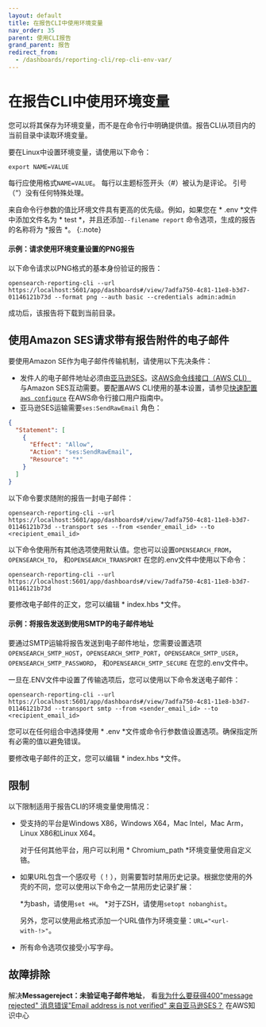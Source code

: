 ```yaml
---
layout: default
title: 在报告CLI中使用环境变量
nav_order: 35
parent: 使用CLI报告
grand_parent: 报告
redirect_from:
  - /dashboards/reporting-cli/rep-cli-env-var/
---
```


# 在报告CLI中使用环境变量

您可以将其保存为环境变量，而不是在命令行中明确提供值。报告CLI从项目内的当前目录中读取环境变量。

要在Linux中设置环境变量，请使用以下命令：

```
export NAME=VALUE
```

每行应使用格式`NAME=VALUE`。
每行以主题标签开头（#）被认为是评论。
引号（“）没有任何特殊处理。

来自命令行参数的值比环境文件具有更高的优先级。例如，如果您在 * .env *文件中添加文件名为 * test *，并且还添加`--filename report` 命令选项，生成的报告的名称将为 *报告 *。
{:.note}

#### 示例：请求使用环境变量设置的PNG报告

以下命令请求以PNG格式的基本身份验证的报告：

```
opensearch-reporting-cli --url https://localhost:5601/app/dashboards#/view/7adfa750-4c81-11e8-b3d7-01146121b73d --format png --auth basic --credentials admin:admin
```

成功后，该报告将下载到当前目录。

## 使用Amazon SES请求带有报告附件的电子邮件

要使用Amazon SE作为电子邮件传输机制，请使用以下先决条件：

- 发件人的电子邮件地址必须由[亚马逊SES](https://aws.amazon.com/ses/)。这[AWS命令线接口（AWS CLI）](https://docs.aws.amazon.com/cli/latest/userguide/cli-chap-welcome.html) 与Amazon SES互动需要。要配置AWS CLI使用的基本设置，请参见[快速配置`aws configure`](https://docs.aws.amazon.com/cli/latest/userguide/cli-configure-quickstart.html#cli-configure-quickstart-config) 在AWS命令行接口用户指南中。
- 亚马逊SES运输需要`ses:SendRawEmail` 角色：

```json
{
  "Statement": [
    {
      "Effect": "Allow",
      "Action": "ses:SendRawEmail",
      "Resource": "*"
    }
  ]
}
```

以下命令要求随附的报告一封电子邮件：

```
opensearch-reporting-cli --url https://localhost:5601/app/dashboards#/view/7adfa750-4c81-11e8-b3d7-01146121b73d --transport ses --from <sender_email_id> --to <recipient_email_id>
```

以下命令使用所有其他选项使用默认值。您也可以设置`OPENSEARCH_FROM`，`OPENSEARCH_TO`， 和`OPENSEARCH_TRANSPORT` 在您的.env文件中使用以下命令：

```
opensearch-reporting-cli --url https://localhost:5601/app/dashboards#/view/7adfa750-4c81-11e8-b3d7-01146121b73d
```

要修改电子邮件的正文，您可以编辑 * index.hbs *文件。

#### 示例：将报告发送到使用SMTP的电子邮件地址

要通过SMTP运输将报告发送到电子邮件地址，您需要设置选项`OPENSEARCH_SMTP_HOST`，`OPENSEARCH_SMTP_PORT`，`OPENSEARCH_SMTP_USER`，`OPENSEARCH_SMTP_PASSWORD`， 和`OPENSEARCH_SMTP_SECURE` 在您的.env文件中。

一旦在.ENV文件中设置了传输选项后，您可以使用以下命令发送电子邮件：

```
opensearch-reporting-cli --url https://localhost:5601/app/dashboards#/view/7adfa750-4c81-11e8-b3d7-01146121b73d --transport smtp --from <sender_email_id> --to <recipient_email_id>
```

您可以在任何组合中选择使用 * .env *文件或命令行参数值设置选项。确保指定所有必需的值以避免错误。

要修改电子邮件的正文，您可以编辑 * index.hbs *文件。

## 限制

以下限制适用于报告CLI的环境变量使用情况：

- 受支持的平台是Windows X86，Windows X64，Mac Intel，Mac Arm，Linux X86和Linux X64。
  
  对于任何其他平台，用户可以利用 * Chromium_path *环境变量使用自定义铬。

- 如果URL包含一个感叹号（！），则需要暂时禁用历史记录。根据您使用的外壳的不同，您可以使用以下命令之一禁用历史记录扩展：

  *为bash，请使用`set +H`。
  *对于ZSH，请使用`setopt nobanghist`。

  另外，您可以使用此格式添加一个URL值作为环境变量：`URL="<url-with-!>"`。

- 所有命令选项仅接受小写字母。

## 故障排除

解决**Messagereject：未验证电子邮件地址**， 看[我为什么要获得400"message rejected" 消息错误"Email address is not verified" 来自亚马逊SES？](https://repost.aws/knowledge-center/ses-554-400-message-rejected-error) 在AWS知识中心

